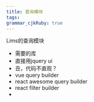 ```yaml
---
title: 查询模块
tags: 
grammar_cjkRuby: true
---
```



Lims的查询模块

 - 需要的库
 - 直接用jquery ui
 -  丑，代码不直观？
 - vue query builder
 - react awesome query builder
 - react filter builder
 - 